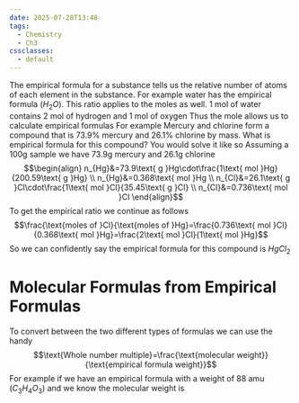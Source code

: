 ```yaml
---
date: 2025-07-28T13:48
tags:
  - Chemistry
  - Ch3
cssclasses:
  - default
---
```

The empirical formula for a substance tells us the relative number of atoms of each element in the substance.
For example water has the empirical formula ($H_2O$). This ratio applies to the moles as well. 1 mol of water contains 2 mol of hydrogen and 1 mol of oxygen
Thus the mole allows us to calculate empirical formulas
For example
Mercury and chlorine form a compound that is 73.9% mercury and 26.1% chlorine by mass. What is empirical formula for this compound?
You would solve it like so
Assuming a 100g sample we have 73.9g mercury and 26.1g chlorine
$$\begin{align}
n_{Hg}&=73.9\text{ g }Hg\cdot\frac{1\text{ mol }Hg}{200.59\text{ g }Hg} \\
n_{Hg}&=0.368\text{ mol }Hg \\
n_{Cl}&=26.1\text{ g }Cl\cdot\frac{1\text{ mol }Cl}{35.45\text{ g }Cl} \\
n_{Cl}&=0.736\text{ mol }Cl
\end{align}$$
To get the empirical ratio we continue as follows
$$\frac{\text{moles of }Cl}{\text{moles of }Hg}=\frac{0.736\text{ mol }Cl}{0.368\text{ mol }Hg}=\frac{2\text{ mol }Cl}{1\text{ mol }Hg}$$
So we can confidently say the empirical formula for this compound is $HgCl_2$

# Molecular Formulas from Empirical Formulas
To convert between the two different types of formulas we can use the handy$$\text{Whole number multiple}=\frac{\text{molecular weight}}{\text{empirical formula weight}}$$
For example if we have an empirical formula with a weight of 88 amu ($C_3H_4O_3$) and we know the molecular weight is 